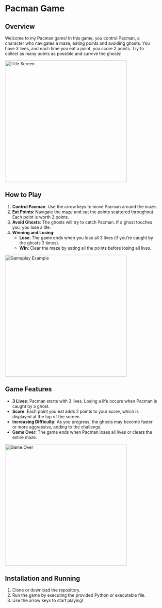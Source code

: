 # Pacman Game

## Overview

Welcome to my Pacman game! In this game, you control Pacman, a character who navigates a maze, eating points and avoiding ghosts. You have 3 lives, and each time you eat a point, you score 2 points. Try to collect as many points as possible and survive the ghosts!

<img src="path/to/title_screen.png" alt="Title Screen" width="400"/>

## How to Play

1. **Control Pacman**: Use the arrow keys to move Pacman around the maze.
2. **Eat Points**: Navigate the maze and eat the points scattered throughout. Each point is worth 2 points.
3. **Avoid Ghosts**: The ghosts will try to catch Pacman. If a ghost touches you, you lose a life.
4. **Winning and Losing**:
    - **Lose**: The game ends when you lose all 3 lives (if you're caught by the ghosts 3 times).
    - **Win**: Clear the maze by eating all the points before losing all lives.

<img src="path/to/gameplay_example.png" alt="Gameplay Example" width="400"/>

## Game Features

- **3 Lives**: Pacman starts with 3 lives. Losing a life occurs when Pacman is caught by a ghost.
- **Score**: Each point you eat adds 2 points to your score, which is displayed at the top of the screen.
- **Increasing Difficulty**: As you progress, the ghosts may become faster or more aggressive, adding to the challenge.
- **Game Over**: The game ends when Pacman loses all lives or clears the entire maze.

<img src="path/to/game_over.png" alt="Game Over" width="400"/>

## Installation and Running

1. Clone or download the repository.
2. Run the game by executing the provided Python or executable file.
3. Use the arrow keys to start playing!

